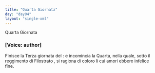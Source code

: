 ```yaml
---
title: "Quarta Giornata"
day: "day04"
layout: "single-xml"
---
```

<html>
 <head>
 </head>
 <body>
  <div1 id="day04" ruler="filostrato" type="Day">
   <head>
    Quarta Giornata
   </head>
   <argument>
    <p>
     <h3>
      [Voice: author]
     </h3>
    </p>
    <p>
     <milestone id="p04990001"/>
     Finisce la Terza giornata del
     <title>
      Decameron
     </title>
     : e incomincia la Quarta, nella quale, sotto il reggimento di
     <name persref="filostrato" type="person">
      Filostrato
     </name>
     , si ragiona di coloro li cui amori ebbero infelice fine.
    </p>
   </argument>
   <!--Introduzione-->
   <!--Novella Prima-->
   <!--Novella Seconda-->
   <!--Novella Terza-->
   <!--Novella Quarta-->
   <!--Novella Quinta-->
   <!--Novella Sesta-->
   <!--Novella Settima-->
   <!--Novella Ottava-->
   <!--Novella Nona-->
   <!--Novella Decima-->
   <!--Conclusione-->
  </div1>
 </body>
</html>